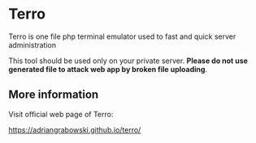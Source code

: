 # Terro
Terro is one file php terminal emulator used to fast and quick server administration

This tool should be used only on your private server. **Please do not use generated file to attack web app by broken file uploading**.

## More information

Visit official web page of Terro:

https://adriangrabowski.github.io/terro/
